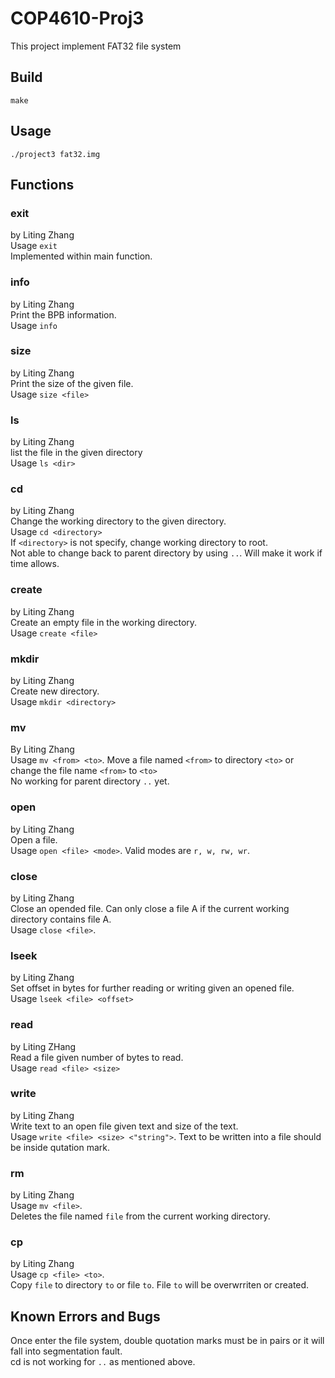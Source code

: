 # COP4610-Proj3
This project implement FAT32 file system </br>
## Build
`make` </br>
## Usage
`./project3 fat32.img`

## Functions 
### exit
by Liting Zhang </br>
Usage `exit`</br>
Implemented within main function. </br>

### info
by Liting Zhang </br>
Print the BPB information. </br>
Usage `info` </br>

### size 
by Liting Zhang </br>
Print the size of the given file. </br>
Usage `size <file>` </br>

### ls
by Liting Zhang </br>
list the file in the given directory </br>
Usage `ls <dir>` </br>

### cd  
by Liting Zhang </br>
Change the working directory to the given directory. </br>
Usage `cd <directory>` </br>
If `<directory>` is not specify, change working directory to root. </br>
Not able to change back to parent directory by using `..`. Will make it work if time allows. </br>

### create
by Liting Zhang </br>
Create an empty file in the working directory. </br>
Usage `create <file>` </br>

### mkdir 
by Liting Zhang </br>
Create new directory. </br>
Usage `mkdir <directory>` </br>

### mv
By Liting Zhang </br>
Usage `mv <from> <to>`. Move a file named `<from>` to directory `<to>` or change the file name `<from>` to `<to>`</br>
No working for parent directory `..` yet. </br>
### open
by Liting Zhang </br>
Open a file. </br>
Usage `open <file> <mode>`. Valid modes are `r, w, rw, wr`. </br>

### close
by Liting Zhang </br>
Close an opended file. Can only close a file A if the current working directory contains file A.</br>
Usage `close <file>`. 

### lseek
by Liting Zhang </br>
Set offset in bytes for further reading or writing given an opened file. </br>
Usage `lseek <file> <offset>`

### read
by Liting ZHang </br>
Read a file given number of bytes to read. </br>
Usage `read <file> <size>`

### write
by Liting Zhang </br>
Write text to an open file given text and size of the text.</br>
Usage `write <file> <size> <"string">`. Text to be written into a file should be inside qutation mark. 

### rm
by Liting Zhang</br>
Usage `mv <file>`.</br>
Deletes the file named `file` from the current working directory. </br>

### cp
by Liting Zhang </br>
Usage `cp <file> <to>`. </br>
Copy `file` to directory `to` or file `to`. File `to` will be overwrriten or created.</br>


## Known Errors and Bugs
Once enter the file system, double quotation marks must be in pairs or it will fall into segmentation fault. </br>
cd is not working for `..` as mentioned above. 
